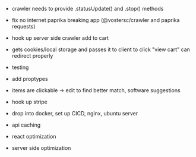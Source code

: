 - crawler needs to provide .statusUpdate() and .stop() methods
- fix no internet paprika breaking app (@vostersc/crawler and paprika requests)
- hook up server side crawler add to cart

- gets cookies/local storage and passes it to client to click "view cart" can redirect properly

- testing
- add proptypes

- items are clickable -> edit to find better match, software suggestions
- hook up stripe
- drop into docker, set up CICD, nginx, ubuntu server
- api caching
- react optimization
- server side optimization
